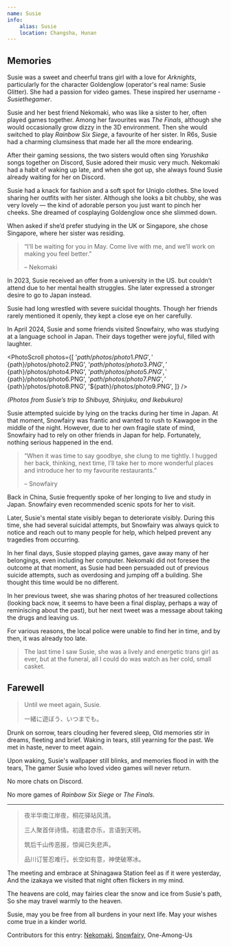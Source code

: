 ```yaml
---
name: Susie
info:
    alias: Susie
    location: Changsha, Hunan
---
```


## Memories

Susie was a sweet and cheerful trans girl with a love for *Arknights*,
particularly for the character Goldenglow (operator's real name: Susie Glitter).
She had a passion for video games. These inspired her username - *Susiethegamer*.  

Susie and her best friend Nekomaki, who was like a sister to her, often played games together.
Among her favourites was *The Finals*, although she would occasionally grow dizzy in the 3D environment.
Then she would switched to play *Rainbow Six Siege*, a favourite of her sister.
In R6s, Susie had a charming clumsiness that made her all the more endearing.

After their gaming sessions, the two sisters would often sing *Yorushika* songs together on Discord, Susie adored their music very much.
Nekomaki had a habit of waking up late, and when she got up, she always found Susie already waiting for her on Discord.

Susie had a knack for fashion and a soft spot for Uniqlo clothes.
She loved sharing her outfits with her sister.
Although she looks a bit chubby, she was very lovely — the kind of adorable person you just want to pinch her cheeks.
She dreamed of cosplaying Goldenglow once she slimmed down.

When asked if she’d prefer studying in the UK or Singapore, she chose Singapore, where her sister was residing.

> “I’ll be waiting for you in May. Come live with me, and we’ll work on making you feel better.”
>
> – Nekomaki

In 2023, Susie received an offer from a university in the US. but couldn’t attend due to her mental health struggles.
She later expressed a stronger desire to go to Japan instead.

Susie had long wrestled with severe suicidal thoughts.
Though her friends rarely mentioned it openly, they kept a close eye on her carefully.

In April 2024, Susie and some friends visited Snowfairy, who was studying at a language school in Japan.
Their days together were joyful, filled with laughter.

<PhotoScroll photos={[
'${path}/photos/photo1.PNG',
'${path}/photos/photo2.PNG',
'${path}/photos/photo3.PNG',
'${path}/photos/photo4.PNG',
'${path}/photos/photo5.PNG',
'${path}/photos/photo6.PNG',
'${path}/photos/photo7.PNG',
'${path}/photos/photo8.PNG',
'${path}/photos/photo9.PNG',
]} />

*(Photos from Susie’s trip to Shibuya, Shinjuku, and Ikebukuro)*

Susie attempted suicide by lying on the tracks during her time in Japan.
At that moment, Snowfairy was frantic and wanted to rush to Kawagoe in the middle of the night.
However, due to her own fragile state of mind, Snowfairy had to rely on other friends in Japan for help.
Fortunately, nothing serious happened in the end.

> “When it was time to say goodbye, she clung to me tightly. I hugged her back, thinking, next time, I’ll take her to more wonderful places and introduce her to my favourite restaurants.”
>
> – Snowfairy

Back in China, Susie frequently spoke of her longing to live and study in Japan.
Snowfairy even recommended scenic spots for her to visit.

Later, Susie's mental state visibly began to deteriorate visibly.
During this time, she had several suicidal attempts,
but Snowfairy was always quick to notice and reach out to many people for help,
which helped prevent any tragedies from occurring.

In her final days, Susie stopped playing games, gave away many of her belongings, even including her computer.
Nekomaki did not foresee the outcome at that moment,
as Susie had been persuaded out of previous suicide attempts,
such as overdosing and jumping off a building.
She thought this time would be no different.

<!-- By the time the local police arrived, it was too late.

The lively, vibrant Susie from our memories had become a distant echo. Her funeral saw her spirit reduced to a small, cold box. -->

In her previous tweet,
she was sharing photos of her treasured collections (looking back now, it seems to have been a final display, perhaps a way of reminiscing about the past),
but her next tweet was a message about taking the drugs and leaving us.

For various reasons, the local police were unable to find her in time, and by then, it was already too late.

> The last time I saw Susie, she was a lively and energetic trans girl as ever, but at the funeral, all I could do was watch as her cold, small casket.

## Farewell

> Until we meet again, Susie.
>
> 一緒に遊ぼう、いつまでも。

<!-- The memories are vivid and heavy—dreams of Susie’s laughter fade into tears. Her wallpaper still flickers on the screen, a cruel reminder of the girl who loved video games but will never return. -->

Drunk on sorrow, tears clouding her fevered sleep,
Old memories stir in dreams, fleeting and brief.
Waking in tears, still yearning for the past.
We met in haste, never to meet again.

Upon waking, Susie's wallpaper still blinks,
and memories flood in with the tears,
The gamer Susie who loved video games will never return.

No more chats on Discord.

No more games of *Rainbow Six Siege* or *The Finals*.

---

> 夜半华南江岸夜，桐花驿站风清。
>
> 三人聚首伴诗情。初逢君亦乐，言语到天明。
>
> 筑后千山传恶报，惊闻已失悲声。
>
> 品川订誓忍难行。长空如有意，神使破寒冰。

<!-- > *Under Huainan’s starry skies, the wind whispers through the Tung blossoms.*
>
> *Three souls met by fate, sharing poetry till dawn.*
>
> *Mountains now carry the sorrowful news—one has gone.*
>
> *The promise made at Shinagawa lingers still.*
>
> *May the heavens, in their grace, clear the frost from her path, guiding her to warmth and light.*
>
> 这诗歌有一些细节我还想问，先用原文吧。 -->

The meeting and embrace at Shinagawa Station feel as if it were yesterday,
And the izakaya we visited that night often flickers in my mind.

The heavens are cold, may fairies clear the snow and ice from Susie's path,
So she may travel warmly to the heaven.

Susie, may you be free from all burdens in your next life.
May your wishes come true in a kinder world.

Contributors for this entry: [Nekomaki](https://twitter.com/nekomakiQAQ), [Snowfairy](https://twitter.com/snowfairy011026), One-Among-Us
